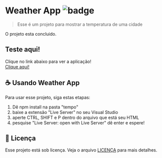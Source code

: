 # Weather App ![badge](https://img.shields.io/badge/license-MIT-sucess)

> Esse é um projeto para mostrar a temperatura de uma cidade

O projeto esta concluido.

## Teste aqui!
Clique no link abaixo para ver a aplicação!<br>
<a target="_blank" href="https://temperatura-atual.vercel.app/">Clique aqui!</a>

## ☕ Usando Weather App

Para usar esse projeto, siga estas etapas:

1. Dê npm install na pasta "tempo"
2. baixe a extensão "Live Server" no seu Visual Studio
4. aperte CTRL, SHIFT e P dentro do arquivo que está seu HTML
5. pesquise "Live Server: open with Live Server" dê enter e espere!

## 📝 Licença

Esse projeto está sob licença. Veja o arquivo [LICENÇA](https://github.com/matheus-valentim/weather-app/blob/main/LICENSE) para mais detalhes.
